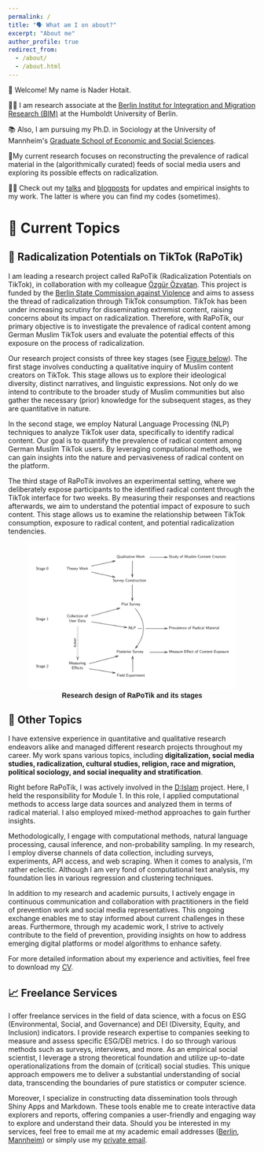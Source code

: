 ```yaml
---
permalink: /
title: "🗣 What am I on about?"
excerpt: "About me"
author_profile: true
redirect_from: 
  - /about/
  - /about.html
---
```


👋 Welcome! My name is Nader Hotait.<br>

👨‍💻 I am research associate at the [Berlin Institut for Integration and Migration Research (BIM)](https://www.bim.hu-berlin.de/de/bim) at the Humboldt University of Berlin.<br>

📚 Also, I am pursuing my Ph.D. in Sociology at the University of Mannheim's [Graduate School of Economic and Social Sciences](https://www.uni-mannheim.de/gess/).<br>

🔬My current research focuses on reconstructing the prevalence of radical material in the (algorithmically curated) feeds of social media users and exploring its possible effects on radicalization.<br>

👨‍🏫 Check out my [talks](/talks) and [blogposts](/year-archive) for updates and empirical insights to my work. The latter is where you can find my codes (sometimes).

# 📓 Current Topics
## 📱 Radicalization Potentials on TikTok (RaPoTik)
I am leading a research project called RaPoTik (Radicalization Potentials on TikTok), in collaboration with my colleague [Özgür Özvatan](https://twitter.com/OzgurOzvatan). This project is funded by the [Berlin State Commission against Violence](https://www.berlin.de/lb/lkbgg/) and aims to assess the thread of radicalization through TikTok consumption. TikTok has been under increasing scrutiny for disseminating extremist content, raising concerns about its impact on radicalization. Therefore, with RaPoTik, our primary objective is to investigate the prevalence of radical content among German Muslim TikTok users and evaluate the potential effects of this exposure on the process of radicalization.

Our research project consists of three key stages (see <a href="#rapotik-image">Figure below</a>). The first stage involves conducting a qualitative inquiry of Muslim content creators on TikTok. This stage allows us to explore their ideological diversity, distinct narratives, and linguistic expressions. Not only do we intend to contribute to the broader study of Muslim communities but also gather the necessary (prior) knowledge for the subsequent stages, as they are quantitative in nature.

In the second stage, we employ Natural Language Processing (NLP) techniques to analyze TikTok user data, specifically to identify radical content. Our goal is to quantify the prevalence of radical content among German Muslim TikTok users. By leveraging computational methods, we can gain insights into the nature and pervasiveness of radical content on the platform.

The third stage of RaPoTik involves an experimental setting, where we deliberately expose participants to the identified radical content through the TikTok interface for two weeks. By measuring their responses and reactions afterwards, we aim to understand the potential impact of exposure to such content. This stage allows us to examine the relationship between TikTok consumption, exposure to radical content, and potential radicalization tendencies.

<figure>
  <img src="/images/rapotik_research_pic.png" alt="Research design of RaPoTik and its stages" id="rapotik-image">
  <figcaption style="text-align: center; font-family: sans-serif; font-weight: bold;">Research design of RaPoTik and its stages</figcaption>
</figure>

## 🔎 Other Topics
I have extensive experience in quantitative and qualitative research endeavors alike and managed different research projects throughout my career. My work spans various topics, including **digitalization, social media studies, radicalization, cultural studies, religion, race and migration, political sociology, and social inequality and stratification**.

Right before RaPoTik, I was actively involved in the [D:Islam](https://www.d-islam.de/) project. Here, I held the responsibility for Module 1. In this role, I applied computational methods to access large data sources and analyzed them in terms of radical material. I also employed mixed-method approaches to gain further insights.

Methodologically, I engage with computational methods, natural language processing, causal inference, and non-probability sampling. In my research, I employ diverse channels of data collection, including surveys, experiments, API access, and web scraping. When it comes to analysis, I'm rather eclectic. Although I am very fond of computational text analysis, my foundation lies in various regression and clustering techniques.

In addition to my research and academic pursuits, I actively engage in continuous communication and collaboration with practitioners in the field of prevention work and social media representatives. This ongoing exchange enables me to stay informed about current challenges in these areas. Furthermore, through my academic work, I strive to actively contribute to the field of prevention, providing insights on how to address emerging digital platforms or model algorithms to enhance safety.

For more detailed information about my experience and activities, feel free to download my [CV](/files/hotait_cv_0623.pdf).

## 📈 Freelance Services
I offer freelance services in the field of data science, with a focus on ESG (Environmental, Social, and Governance) and DEI (Diversity, Equity, and Inclusion) indicators. I provide research expertise to companies seeking to measure and assess specific ESG/DEI metrics. I do so through various methods such as surveys, interviews, and more. As an empirical social scientist, I leverage a strong theoretical foundation and utilize up-to-date operationalizations from the domain of (critical) social studies. This unique approach empowers me to deliver a substantial understanding of social data, transcending the boundaries of pure statistics or computer science.

Moreover, I specialize in constructing data dissemination tools through Shiny Apps and Markdown. These tools enable me to create interactive data explorers and reports, offering companies a user-friendly and engaging way to explore and understand their data. Should you be interested in my services, feel free to email me at my academic email addresses ([Berlin](mailto:nader.hotait@hu-berlin.de), [Mannheim](mailto:nhotait@mail.uni-mannheim.de)) or simply use my [private email](mailto:nader.htait@gmail.com).
